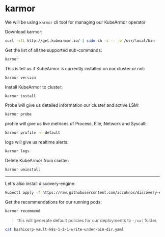 # karmor

We will be using `karmor` cli tool for managing our KubeArmor operator

Download karmor:
```bash
curl -sfL http://get.kubearmor.io/ | sudo sh -s -- -b /usr/local/bin
```

Get the list of all the supported sub-commands:
```bash
karmor
```

This is tell us if KubeArmor is currently installed on our cluster or not:
```bash
karmor version
```

Install KubeArmor to cluster:
```bash
karmor install
```

Probe will give us detailed information our cluster and active LSM: 
```bash
karmor probe
```

profile will give us live metrices of Process, File, Network and Syscall:
```bash
karmor profile -n default
```

logs will give us realtime alerts:
```bash
karmor logs
```

Delete KubeArmor from cluster:
```bash
karmor uninstall
```

---

Let's also install discovery-engine:
```bash
kubectl apply -f https://raw.githubusercontent.com/accuknox/discovery-engine/dev/deployments/k8s/deployment.yaml
```

Get the recommendations for our running pods:
```bash
karmor recommend
```
> this will generate default policies for our deployments to `~/out` folder.


```bash
cat hashicorp-vault-k8s-1-2-1-write-under-bin-dir.yaml
```



